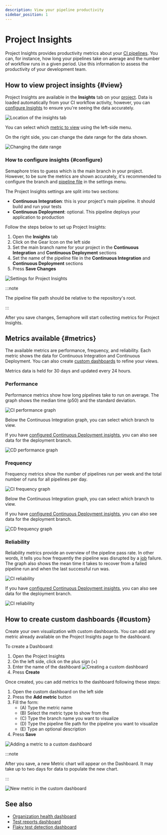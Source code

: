 ```yaml
---
description: View your pipeline productivity
sidebar_position: 1
---
```


# Project Insights

Project Insights provides productivity metrics about your [CI pipelines](../pipelines). You can, for instance, how long your pipelines take on average and the number of workflow runs in a given period. Use this information to assess the productivity of your development team.

## How to view project insights {#view}

Project Insights are available in the **Insights** tab on your [project](../projects). Data is loaded automatically from your CI workflow activity, however, you can [configure Insights](#configure) to ensure you're seeing the data accurately.

![Location of the insights tab](./img/insights-tab.jpg)

You can select which [metric to view](#metrics) using the left-side menu. 

On the right side, you can change the date range for the data shown.

![Changing the date range](./img/select-date-range.jpg)

### How to configure insights {#configure}

Semaphore tries to guess which is the main branch in your project. However, to be sure the metrics are shown accurately, it's recommended to configure the branch and [pipeline file](../pipelines#overview) in the settings menu.

The Project Insights settings are split into two sections:

- **Continuous Integration**: this is your project's main pipeline. It should build and run your tests
- **Continuous Deployment**: optional. This pipeline deploys your application to production

Follow the steps below to set up Project Insights:

1. Open the **Insights** tab
2. Click on the Gear Icon on the left side
3. Set the main branch name for your project in the **Continuous Integration** and **Continuous Deployment** sections
4. Set the name of the pipeline file in the **Continuous Integration** and **Continuous Deployment** sections
5. Press **Save Changes**

![Settings for Project Insights](./img/insights-settings.jpg)

:::note

The pipeline file path should be relative to the repository's root.

:::

After you save changes, Semaphore will start collecting metrics for Project Insights.

## Metrics available {#metrics}

The available metrics are performance, frequency, and reliability. Each metric shows the data for Continuous Integration and Continuous Deployment. You can also create [custom dashboards](#custom) to refine your views.

Metrics data is held for 30 days and updated every 24 hours.

### Performance

Performance metrics show how long pipelines take to run on average. The graph shows the median time (p50) and the standard deviation.

![CI performance graph](./img/perf-ci.jpg)

Below the Continuous Integration graph, you can select which branch to view.

If you have [configured Continuous Deployment insights](#configure), you can also see data for the deployment branch. 

![CD performance graph](./img/perf-cd.jpg)

### Frequency

Frequency metrics show the number of pipelines run per week and the total number of runs for all pipelines per day.

![CI frequency graph](./img/freq-ci.jpg)

Below the Continuous Integration graph, you can select which branch to view.

If you have [configured Continuous Deployment insights](#configure), you can also see data for the deployment branch. 

![CD frequency graph](./img/freq-cd.jpg)

### Reliability

Reliability metrics provide an overview of the pipeline pass rate. In other words, it tells you how frequently the pipeline was disrupted by a [job](../jobs) failure. The graph also shows the mean time it takes to recover from a failed pipeline run and when the last successful run was.

![CI reliability](./img/rel-ci.jpg)

If you have [configured Continuous Deployment insights](#configure), you can also see data for the deployment branch. 

![CI reliability](./img/rel-cd.jpg)

## How to create custom dashboards {#custom}

Create your own visualization with custom dashboards. You can add any metric already available on the Project Insights page to the dashboard.

To create a Dashboard:

1. Open the Project Insights
2. On the left side, click on the plus sign (+)
3. Enter the name of the dashboard
 ![Creating a custom dashboard](./img/custom-create.jpg)
4. Press **Create**


Once created, you can add metrics to the dashboard following these steps:

1. Open the custom dashboard on the left side
2. Press the **Add metric** button
3. Fill the form:
    - (A) Type the metric name
    - (B) Select the metric type to show from the
    - (C) Type the branch name you want to visualize
    - (D) Type the pipeline file path for the pipeline you want to visualize
    - (E) Type an optional description
4. Press **Save**

![Adding a metric to a custom dashboard](./img/add-metric.jpg)

:::note

After you save, a new Metric chart will appear on the Dashboard. It may take up to two days for data to populate the new chart.

:::

![New metric in the custom dashboard](./img/new-metric.jpg)

## See also

- [Organization health dashboard](./org-health)
- [Test reports dashboard](../tests/test-reports)
- [Flaky test detection dashboard](../tests/flaky-tests)